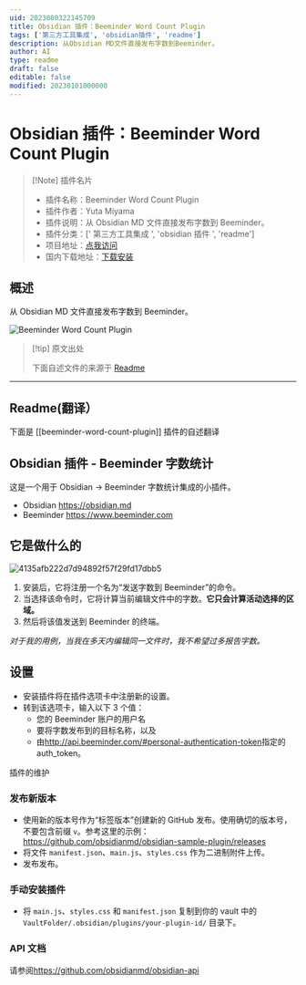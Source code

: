 ```yaml
---
uid: 2023080322145709
title: Obsidian 插件：Beeminder Word Count Plugin
tags: ['第三方工具集成', 'obsidian插件', 'readme']
description: 从Obsidian MD文件直接发布字数到Beeminder。
author: AI
type: readme
draft: false
editable: false
modified: 20230101000000
---
```


# Obsidian 插件：Beeminder Word Count Plugin

> [!Note] 插件名片
> - 插件名称：Beeminder Word Count Plugin
> - 插件作者：Yuta Miyama
> - 插件说明：从 Obsidian MD 文件直接发布字数到 Beeminder。
> - 插件分类：[' 第三方工具集成 ', 'obsidian 插件 ', 'readme']
> - 项目地址：[点我访问](https://github.com/kenzan100/beeminder-obsidian-word-count)
> - 国内下载地址：[下载安装](https://pkmer.cn/products/plugin/pluginMarket/?beeminder-word-count-plugin)

## 概述

从 Obsidian MD 文件直接发布字数到 Beeminder。

![Beeminder Word Count Plugin](https://cdn.pkmer.cn/covers/beeminder-word-count-plugin.gif!pkmer)

> [!tip] 原文出处
>
>下面自述文件的来源于 [Readme](https://ghproxy.net/https://raw.githubusercontent.com/kenzan100/beeminder-obsidian-word-count/main/README.md)

---

## Readme(翻译）

下面是 [[beeminder-word-count-plugin]] 插件的自述翻译

## Obsidian 插件 - Beeminder 字数统计

这是一个用于 Obsidian -> Beeminder 字数统计集成的小插件。

- Obsidian <https://obsidian.md>
- Beeminder <https://www.beeminder.com>

## 它是做什么的

![4135afb222d7d94892f57f29fd17dbb5](https://user-images.githubusercontent.com/570263/116797588-4518fc80-aab5-11eb-9f9f-12efb5260307.gif)

1. 安装后，它将注册一个名为“发送字数到 Beeminder”的命令。
2. 当选择该命令时，它将计算当前编辑文件中的字数。**它只会计算活动选择的区域。**
3. 然后将该值发送到 Beeminder 的终端。

*对于我的用例，当我在多天内编辑同一文件时，我不希望过多报告字数。*

## 设置

- 安装插件将在插件选项卡中注册新的设置。
- 转到该选项卡，输入以下 3 个值：
  - 您的 Beeminder 账户的用户名
  - 要将字数发布到的目标名称，以及
  - 由<http://api.beeminder.com/#personal-authentication-token>指定的 auth_token。

插件的维护

### 发布新版本

- 使用新的版本号作为“标签版本”创建新的 GitHub 发布。使用确切的版本号，不要包含前缀 `v`。参考这里的示例：<https://github.com/obsidianmd/obsidian-sample-plugin/releases>
- 将文件 `manifest.json`、`main.js`、`styles.css` 作为二进制附件上传。
- 发布发布。

### 手动安装插件

- 将 `main.js`、`styles.css` 和 `manifest.json` 复制到你的 vault 中的 `VaultFolder/.obsidian/plugins/your-plugin-id/` 目录下。

### API 文档

请参阅<https://github.com/obsidianmd/obsidian-api>
